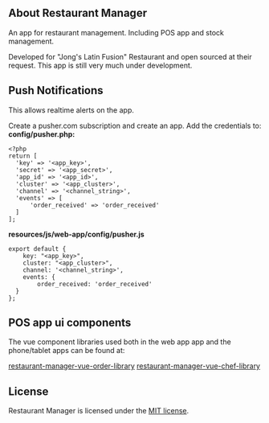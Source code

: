 


## About Restaurant Manager

An app for restaurant management.  Including POS app and stock management.

Developed for "Jong's Latin Fusion" Restaurant and open sourced at their request.  This app is still very much under development.


## Push Notifications

This allows realtime alerts on the app.

Create a pusher.com subscription and create an app.  Add the credentials to:
**config/pusher.php:**

    <?php  
    return [  
      'key' => '<app_key>',  
      'secret' => '<app_secret>',  
      'app_id' => '<app_id>',  
      'cluster' => '<app_cluster>',  
      'channel' => '<channel_string>',  
      'events' => [  
	      'order_received' => 'order_received'  
      ]  
    ];
**resources/js/web-app/config/pusher.js**

    export default {  
        key: "<app_key>",  
        cluster: "<app_cluster>",  
        channel: '<channel_string>',  
        events: {  
            order_received: 'order_received'  
      }  
    };

## POS app ui components

The vue component libraries used both in the web app app and the phone/tablet apps can be found at:

[restaurant-manager-vue-order-library](https://github.com/Nicholas-Westley/restaurant-manager-vue-order-library)
[restaurant-manager-vue-chef-library](https://github.com/Nicholas-Westley/restaurant-manager-vue-chef-library)


## License

Restaurant Manager is licensed under the [MIT license](https://opensource.org/licenses/MIT).
